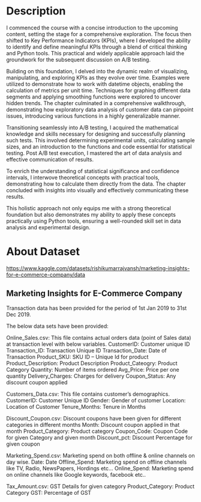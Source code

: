 # Description 

I commenced the course with a concise introduction to the upcoming content, setting the stage for a comprehensive exploration. The focus then shifted to Key Performance Indicators (KPIs), where I developed the ability to identify and define meaningful KPIs through a blend of critical thinking and Python tools. This practical and widely applicable approach laid the groundwork for the subsequent discussion on A/B testing.

Building on this foundation, I delved into the dynamic realm of visualizing, manipulating, and exploring KPIs as they evolve over time. Examples were utilized to demonstrate how to work with datetime objects, enabling the calculation of metrics per unit time. Techniques for graphing different data segments and applying smoothing functions were explored to uncover hidden trends. The chapter culminated in a comprehensive walkthrough, demonstrating how exploratory data analysis of customer data can pinpoint issues, introducing various functions in a highly generalizable manner.

Transitioning seamlessly into A/B testing, I acquired the mathematical knowledge and skills necessary for designing and successfully planning such tests. This involved determining experimental units, calculating sample sizes, and an introduction to the functions and code essential for statistical testing. Post A/B test execution, I mastered the art of data analysis and effective communication of results.

To enrich the understanding of statistical significance and confidence intervals, I interwove theoretical concepts with practical tools, demonstrating how to calculate them directly from the data. The chapter concluded with insights into visually and effectively communicating these results.

This holistic approach not only equips me with a strong theoretical foundation but also demonstrates my ability to apply these concepts practically using Python tools, ensuring a well-rounded skill set in data analysis and experimental design.


# About Dataset

https://www.kaggle.com/datasets/rishikumarrajvansh/marketing-insights-for-e-commerce-company/data

## Marketing Insights for E-Commerce Company

Transaction data has been provided for the period of 1st Jan 2019 to 31st Dec 2019. 


The below data sets have been provided:

Online_Sales.csv: This file contains actual orders data (point of Sales data) at transaction level with below variables.
CustomerID: Customer unique ID
Transaction_ID: Transaction Unique ID
Transaction_Date: Date of Transaction
Product_SKU: SKU ID – Unique Id for product
Product_Description: Product Description
Product_Cateogry: Product Category
Quantity: Number of items ordered
Avg_Price: Price per one quantity
Delivery_Charges: Charges for delivery
Coupon_Status: Any discount coupon applied

Customers_Data.csv: This file contains customer’s demographics.
CustomerID: Customer Unique ID
Gender: Gender of customer
Location: Location of Customer
Tenure_Months: Tenure in Months

Discount_Coupon.csv: Discount coupons have been given for different categories in different months
Month: Discount coupon applied in that month
Product_Category: Product category
Coupon_Code: Coupon Code for given Category and given month
Discount_pct: Discount Percentage for given coupon

Marketing_Spend.csv: Marketing spend on both offline & online channels on day wise.
Date: Date
Offline_Spend: Marketing spend on offline channels like TV, Radio, NewsPapers, Hordings etc…
Online_Spend: Marketing spend on online channels like Google keywords, facebook etc..

Tax_Amount.csv: GST Details for given category
Product_Category: Product Category
GST: Percentage of GST